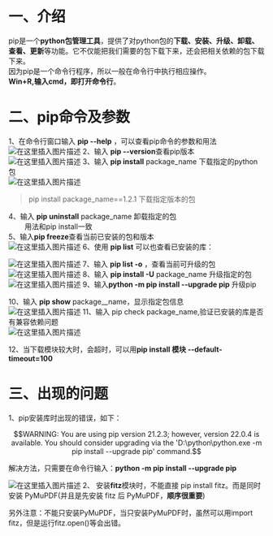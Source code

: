 # 一、介绍
pip是一个**python包管理工具**，提供了对python包的**下载、安装、升级、卸载、查看、更新**等功能。它不仅能把我们需要的包下载下来，还会把相关依赖的包下载下来。    
因为pip是一个命令行程序，所以一般在命令行中执行相应操作。    
**Win+R,输入cmd，即打开命令行**。   
# 二、pip命令及参数    
1、在命令行窗口输入 **pip --help** ，可以查看pip命令的参数和用法   
![在这里插入图片描述](https://img-blog.csdnimg.cn/05c10a6f21c549e88dea79d6b3c52249.png)
2、输入 **pip --version**查看pip版本    
![在这里插入图片描述](https://img-blog.csdnimg.cn/72782cbae0cb4fbab938bdc59f1be8dc.png)
3、输入 **pip install**  package_name 下载指定的python包    
![在这里插入图片描述](https://img-blog.csdnimg.cn/d1c89afc0e3a487b9687a57d2d8a3db4.png)

>pip install package_name==1.2.1 下载指定版本的包   

4、输入 **pip uninstall** package_name 卸载指定的包   
 $\qquad$用法和pip install一致   
5、输入**pip freeze**查看当前已安装的包和版本   
![在这里插入图片描述](https://img-blog.csdnimg.cn/fb52dea2772e42abb82188ee5f880c14.png)
6、使用 **pip list** 可以也查看已安装的库：   

![在这里插入图片描述](https://img-blog.csdnimg.cn/c84862d55bc744be88aec2ba1102c354.png)
7、输入 **pip list -o** ，查看当前可升级的包   
![在这里插入图片描述](https://img-blog.csdnimg.cn/6bbe7d935e994c4e834d46b0fc0a24ce.png)
8、输入 **pip install -U** package_name 升级指定的包   
![在这里插入图片描述](https://img-blog.csdnimg.cn/581d447e8c304b81950d7068b3bbf032.png)
9、输入**python -m pip install --upgrade pip** 升级pip   
 
10、输入 **pip show** package__name，显示指定包信息    
![在这里插入图片描述](https://img-blog.csdnimg.cn/f8ff524ab79c4ea4a64faf71d7a9cdb8.png)
11、输入 pip check package_name,验证已安装的库是否有兼容依赖问题    
![在这里插入图片描述](https://img-blog.csdnimg.cn/1410117dc5624845a12b3829d1f38b31.png)

12、当下载模块较大时，会超时，可以用**pip install 模块 --default-timeout=100**      



# 三、出现的问题
1、pip安装库时出现的错误，如下：   
```math
WARNING: You are using pip version 21.2.3; however, version 22.0.4 is available.
You should consider upgrading via the 'D:\python\python.exe -m pip install --upgrade pip' command.
```
解决方法，只需要在命令行输入：**python -m pip install --upgrade pip**     

![在这里插入图片描述](https://img-blog.csdnimg.cn/4c7a8bb0b7164752a887cf16516bc73e.png)
2、 安装**fitz**模块时，不能直接 pip install fitz。而是同时安装 PyMuPDF(并且是先安装 fitz 后 PyMuPDF，**顺序很重要**)  

另外注意：不能只安装PyMuPDF，当只安装PyMuPDF时，虽然可以用import fitz，但是运行fitz.open()等会出错。

